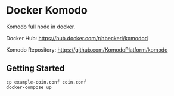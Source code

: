 # Docker Komodo 

Komodo full node in docker. 

Docker Hub: https://hub.docker.com/r/hbeckeri/komodod

Komodo Repository: https://github.com/KomodoPlatform/komodo 

## Getting Started

```
cp example-coin.conf coin.conf
docker-compose up
```
